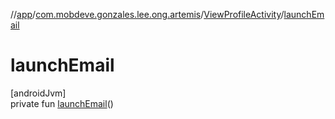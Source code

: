 //[app](../../../index.md)/[com.mobdeve.gonzales.lee.ong.artemis](../index.md)/[ViewProfileActivity](index.md)/[launchEmail](launch-email.md)

# launchEmail

[androidJvm]\
private fun [launchEmail](launch-email.md)()

